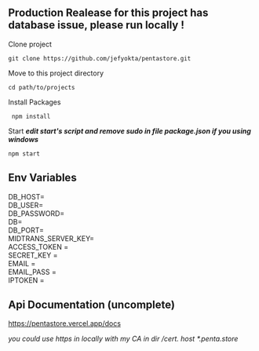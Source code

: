 ## Production Realease for this project has database issue, please run locally !

 Clone  project
``` 
git clone https://github.com/jefyokta/pentastore.git 
```  

Move to this project directory
```
cd path/to/projects 
```  



Install Packages
```
 npm install 
```

Start
*<b>edit start's script and remove sudo in file package.json if you using windows</b>*
``` 
npm start 
```



## Env Variables
DB_HOST=  
DB_USER=  
DB_PASSWORD=  
DB=  
DB_PORT=  
MIDTRANS_SERVER_KEY=  
ACCESS_TOKEN =  
SECRET_KEY =   
EMAIL =  
EMAIL_PASS =  
IPTOKEN =   

## Api Documentation (uncomplete)
https://pentastore.vercel.app/docs

<i>you could use https in locally with my CA in dir /cert. host *.penta.store </i>

